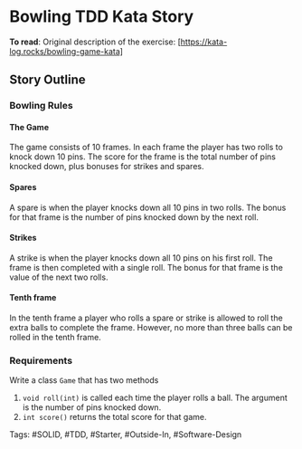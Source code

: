 # Bowling TDD Kata Story
**To read**:
Original description of the exercise:
[https://kata-log.rocks/bowling-game-kata]

## Story Outline
### Bowling Rules
#### The Game
The game consists of 10 frames. 
In each frame the player has two rolls to knock down 10 pins. 
The score for the frame is the total number of pins knocked down, plus bonuses for strikes and spares.

#### Spares
A spare is when the player knocks down all 10 pins in two rolls. 
The bonus for that frame is the number of pins knocked down by the next roll.

#### Strikes
A strike is when the player knocks down all 10 pins on his first roll. 
The frame is then completed with a single roll. The bonus for that frame is the value of the next two rolls.

#### Tenth frame
In the tenth frame a player who rolls a spare or strike is allowed to roll the extra balls to complete the frame.
However, no more than three balls can be rolled in the tenth frame.

### Requirements
Write a class `Game` that has two methods

1. `void roll(int)` is called each time the player rolls a ball. The argument is the number of pins knocked down.
1. `int score()` returns the total score for that game.

Tags: #SOLID, #TDD, #Starter, #Outside-In, #Software-Design
